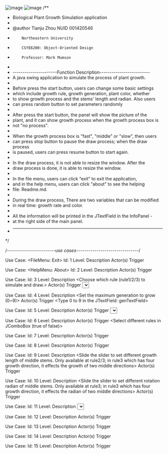  ![image](https://drive.google.com/uc?export=view&id=1w5FkDJN8A1mQs7FsmRsicw2eNEihkl3K)
 ![image](https://drive.google.com/uc?export=view&id=1UjR8cMP6spCApBUS3RSIYkO5vWCoWzSX)
 /**
 * Biological Plant Growth Simulation application
 * 
 * @author Tianju Zhou NUID 001420546
 *         Northeastern University
 *         CSYE6200: Object-Oriented Design
 *         Professor: Mark Mumson
 *
 * ----------------------Function Description-------------------------
 * A java swing application to simulate the process of plant growth.
 * 
 * Before press the start button, users can change some basic settings
 * which include growth rule, growth generation, plant color, whether 
 * to show growth process and the stems' length and radian. Also users
 * can press random button to set parameters randomly
 * 
 * After press the start button, the panel will show the picture of the 
 * plant, and it can show growth process when the growth process box is 
 * not "no process".
 * 
 * When the growth process box is "fast", "middle" or "slow", then users  
 * can press stop button to pause the draw process; when the draw process
 * is paused, users can press resume button to start again.
 * 
 * In the draw process, it is not able to resize the window. After the 
 * draw process is done, it is able to resize the window.
 * 
 * In the file menu, users can click “exit” to exit the application,
 * and in the help menu, users can click "about" to see the helping
 * file: Readme.md.
 * 
 * During the draw process, There are two variables that can be modified 
 * in real time: growth rate and color.
 * 
 * All the information will be printed in the JTextField in the InfoPanel -
 * at the right side of the main panel.
 * -------------------------------------------------------------------
 */

/*------------------------use cases-------------------------------*/

Use Case: <FileMenu: Exit>
Id:  1
Level: <Medium>
Description <Exit the application>
Actor(s) <Users>
Trigger <Click file menu and click exit>



Use Case: <HelpMenu: About>
Id:  2
Level: <Medium>
Description <Show helping file: Readme.md>
Actor(s) <Users>
Trigger <Click help menu and click about>



Use Case: <ruleBox>
Id:  3
Level: <Medium>
Description <Choose which rule (rule1/2/3) to simulate and draw.>
Actor(s) <Users>
Trigger <Select different rules in JComboBox>



Use Case: <genTextFiled >
Id:  4
Level: <Medium>
Description <Set the maximum generation to grow (0~9)>
Actor(s) <Users>
Trigger <Type 0 to 9 in the JTextField: genTextField>



Use Case: <colorBox>
Id:  5
Level: <Medium>
Description <Choose which color to draw.>
Actor(s) <Users>
Trigger <Select different colors in JComboBox>



Use Case: <growthBox>
Id:  6
Level: <Medium>
Description <Choose whether or not to show growth process>
Actor(s) <Users>
Trigger <Select different rules in JComboBox (true of false)>



Use Case: <lengthSlider>
Id:  7
Level: <Medium>
Description <Slide the slider to set different growth length>
Actor(s)  <Users>
Trigger <Silde the lengthSlider>



Use Case: <radianSlider>
Id:  8
Level: <Medium>
Description <Slide the slider to set different rotation radian>
Actor(s) <Users>
Trigger <Silde the radianSlider>



Use Case: <midLengthSlider>
Id:  9
Level: <Medium>
Description <Slide the slider to set different growth length of middle stems. Only available at rule2/3; in rule3 which has four growth direction, it effects the growth of two middle directions>
Actor(s) <Users>
Trigger <Silde the midLengthSlider>



Use Case: <midRadianSlider>
Id:  10
Level: <Medium>
Description <Slide the slider to set different rotation radian of middle stems. Only available at rule3; in rule3 which has four growth direction, it effects the radian of two middle directions>
Actor(s) <Users>
Trigger <Silde the midRadianSlider>



Use Case: <randomBtn>
Id:  11
Level: <Medium>
Description <select the parameters randomly>
Actor(s) <Users>
Trigger <Press the random button>



Use Case: <startBtn>
Id:  12
Level: <Medium>
Description <Start the draw process>
Actor(s) <Users>
Trigger <Press the start button>



Use Case: <stoptBtn>
Id:  13
Level: <Medium>
Description <Pause the draw process>
Actor(s) <Users>
Trigger <Press the stop button>



Use Case: <resumeBtn>
Id:  14
Level: <Medium>
Description <Resume the paused draw process>
Actor(s) <Users>
Trigger <Press the resume button>



Use Case: <infoTextField>
Id: 15
Level: <Medium>
Description <Print all the information when running the application>
Actor(s) <Users>
Trigger <Start the application and press some buttons>
